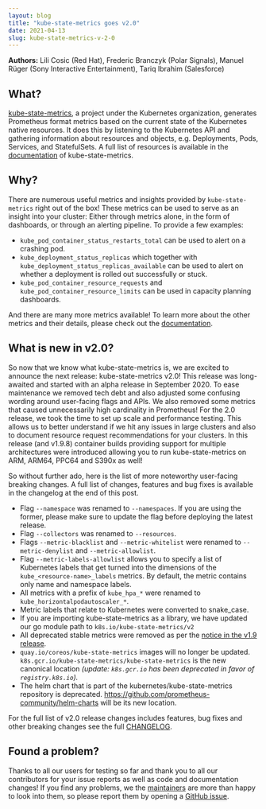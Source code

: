 ```yaml
---
layout: blog
title: "kube-state-metrics goes v2.0"
date: 2021-04-13
slug: kube-state-metrics-v-2-0
---
```


**Authors:** Lili Cosic (Red Hat), Frederic Branczyk (Polar Signals), Manuel Rüger (Sony Interactive Entertainment), Tariq Ibrahim (Salesforce)

## What?

[kube-state-metrics](https://github.com/kubernetes/kube-state-metrics), a project under the Kubernetes organization, generates Prometheus format metrics based on the current state of the Kubernetes native resources. It does this by listening to the Kubernetes API and gathering information about resources and objects, e.g. Deployments, Pods, Services, and StatefulSets. A full list of resources is available in the [documentation](https://github.com/kubernetes/kube-state-metrics/tree/master/docs) of kube-state-metrics.

## Why?

There are numerous useful metrics and insights provided by `kube-state-metrics` right out of the box! These metrics can be used to serve as an insight into your cluster: Either through metrics alone, in the form of dashboards, or through an alerting pipeline. To provide a few examples:

* `kube_pod_container_status_restarts_total` can be used to alert on a crashing pod.
* `kube_deployment_status_replicas` which together with `kube_deployment_status_replicas_available` can be used to alert on whether a deployment is rolled out successfully or stuck.
* `kube_pod_container_resource_requests` and `kube_pod_container_resource_limits` can be used in capacity planning dashboards.

And there are many more metrics available! To learn more about the other metrics and their details, please check out the [documentation](https://github.com/kubernetes/kube-state-metrics/tree/master/docs#readme).

## What is new in v2.0?

So now that we know what kube-state-metrics is, we are excited to announce the next release: kube-state-metrics v2.0! This release was long-awaited and started with an alpha release in September 2020. To ease maintenance we removed tech debt and also adjusted some confusing wording around user-facing flags and APIs. We also removed some metrics that caused unnecessarily high cardinality in Prometheus! For the 2.0 release, we took the time to set up scale and performance testing. This allows us to better understand if we hit any issues in large clusters and also to document resource request recommendations for your clusters. In this release (and v1.9.8) container builds providing support for multiple architectures were introduced allowing you to run kube-state-metrics on ARM, ARM64, PPC64 and S390x as well!

So without further ado, here is the list of more noteworthy user-facing breaking changes. A full list of changes, features and bug fixes is available in the changelog at the end of this post.

* Flag `--namespace` was renamed to `--namespaces`. If you are using the former, please make sure to update the flag before deploying the latest release.
* Flag `--collectors` was renamed to `--resources`.
* Flags `--metric-blacklist` and `--metric-whitelist` were renamed to `--metric-denylist` and `--metric-allowlist`.
* Flag `--metric-labels-allowlist` allows you to specify a list of Kubernetes labels that get turned into the dimensions of the `kube_<resource-name>_labels` metrics. By default, the metric contains only name and namespace labels.
* All metrics with a prefix of `kube_hpa_*` were renamed to `kube_horizontalpodautoscaler_*`.
* Metric labels that relate to Kubernetes were converted to snake_case.
* If you are importing kube-state-metrics as a library, we have updated our go module path to `k8s.io/kube-state-metrics/v2`
* All deprecated stable metrics were removed as per the [notice in the v1.9 release](https://github.com/kubernetes/kube-state-metrics/tree/release-1.9/docs#metrics-deprecation).
* `quay.io/coreos/kube-state-metrics` images will no longer be updated. `k8s.gcr.io/kube-state-metrics/kube-state-metrics` is the new canonical location _(update: `k8s.gcr.io` has been deprecated in favor of `registry.k8s.io`)._
* The helm chart that is part of the kubernetes/kube-state-metrics repository is deprecated. https://github.com/prometheus-community/helm-charts will be its new location. 

For the full list of v2.0 release changes includes features, bug fixes and other breaking changes see the full [CHANGELOG](https://github.com/kubernetes/kube-state-metrics/blob/master/CHANGELOG.md).

## Found a problem?

Thanks to all our users for testing so far and thank you to all our contributors for your issue reports as well as code and documentation changes! If you find any problems, we the [maintainers](https://github.com/kubernetes/kube-state-metrics/blob/master/OWNERS) are more than happy to look into them, so please report them by opening a [GitHub issue](https://github.com/kubernetes/kube-state-metrics/issues/new/choose).
